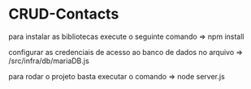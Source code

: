 # CRUD-Contacts

para instalar as bibliotecas execute o seguinte comando 
 => npm install 

configurar as credenciais de acesso ao banco de dados no arquivo
=> /src/infra/db/mariaDB.js

para rodar o projeto basta executar o comando 
 => node server.js



